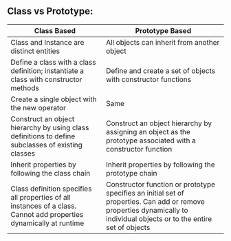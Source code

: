 ## Class vs Prototype:
| Class Based                                                                                                         | Prototype Based                                                                                                                                                          |
| ------------------------------------------------------------------------------------------------------------------- | ------------------------------------------------------------------------------------------------------------------------------------------------------------------------ |
| Class and Instance are distinct entities                                                                            | All objects can inherit from another object                                                                                                                              |
| Define a class with a class definition; instantiate a class with constructor methods                                | Define and create a set of objects with constructor functions                                                                                                            |
| Create a single object with the new operator                                                                        | Same                                                                                                                                                                     |
| Construct an object hierarchy by using class definitions to define subclasses of existing classes                   | Construct an object hierarchy by assigning an object as the prototype associated with a constructor function                                                             |
| Inherit properties by following the class chain                                                                     | Inherit properties by following the prototype chain                                                                                                                      |
| Class definition specifies all properties of all instances of a class. Cannot add properties dynamically at runtime | Constructor function or prototype specifies an initial set of properties. Can add or remove properties dynamically to individual objects or to the entire set of objects |


